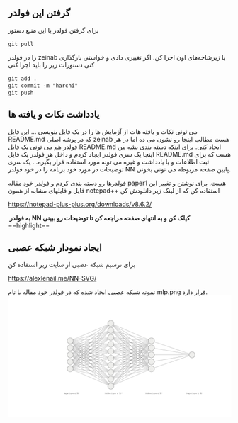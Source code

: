 
## گرفتن این فولدر


برای گرفتن فولدر یا این منبع دستور 
```
git pull
```
را در فولدر zeinab یا زیرشاخه‌های اون اجرا کن. اگر تغییری دادی و خواستی بارگذاری کنی دستورات زیر را باید اجرا کنی

```
git add .
git commit -m "harchi"
git push
```

## یادداشت نکات و یافته ها



می تونی نکات و یافته هات از آزمایش ها را در یک فایل بنویسی ... این فایل README.md که در پوشه اصلی zeinab هست مطالب اینجا رو نشون می ده اما در هر فولدر هم می تونی یک فایل README.md ایجاد کنی. برای اینکه دسته بندی بشه من اینجا یک سری فولدر ایجاد کردم و داخل هر فولدر یک فایل README.md هست که برای ثبت اطلاعات و یا یادداشت و غیره می تونه مورد استفاده قرار بگیره... یک سری توضیحات در مورد خود برنامه را در خود فولدر NN پایین صفحه مربوطه می تونی بخونی.

فولدرها رو دسته بندی کردم و فولدر خود مقاله paper1 هست. برای نوشتن و تغییر این فایل و فایلهای مشابه از همون notepad++ استفاده کن که از لینک زیر دانلودش کن

https://notepad-plus-plus.org/downloads/v8.6.2/



**‌ به فولدر NN کیلک کن و به انتهای صفحه مراجعه کن تا توضیحات رو ببینی**
==highlight==


##  ایجاد نمودار شبکه عصبی
 
 
 
برای ترسیم شبکه عصبی از سایت زیر استفاده کن

https://alexlenail.me/NN-SVG/

نمونه شبکه عصبی ایجاد شده که در فولدر خود مقاله با نام mlp.png قرار دارد.
![alt text](paper1/mlp.png "Title")

